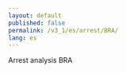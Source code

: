 ```yaml
---
layout: default
published: false
permalink: /v3_1/es/arrest/BRA/
lang: es
---
```


Arrest analysis BRA
